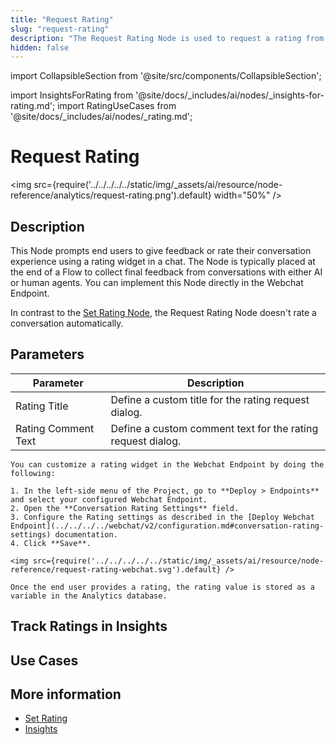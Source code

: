 ```yaml
---
title: "Request Rating"
slug: "request-rating"
description: "The Request Rating Node is used to request a rating from the user."
hidden: false
---
```

import CollapsibleSection from '@site/src/components/CollapsibleSection';


import InsightsForRating from '@site/docs/_includes/ai/nodes/_insights-for-rating.md';
import RatingUseCases from '@site/docs/_includes/ai/nodes/_rating.md';

# Request Rating

<img src={require('../../../../../static/img/_assets/ai/resource/node-reference/analytics/request-rating.png').default} width="50%" />

## Description

This Node prompts end users to give feedback or rate their conversation experience using a rating widget in a chat.
The Node is typically placed at the end of a Flow to collect final feedback from conversations with either AI or human agents.
You can implement this Node directly in the Webchat Endpoint.

In contrast to the [Set Rating Node](set-rating.md), the Request Rating Node doesn't rate a conversation automatically.

## Parameters

| Parameter           | Description                                                 |
|---------------------|-------------------------------------------------------------|
| Rating Title        | Define a custom title for the rating request dialog.        |
| Rating Comment Text | Define a custom comment text for the rating request dialog. |

<CollapsibleSection title="Implement Rating in the Webchat Endpoint">

    You can customize a rating widget in the Webchat Endpoint by doing the following:
    
    1. In the left-side menu of the Project, go to **Deploy > Endpoints** and select your configured Webchat Endpoint.
    2. Open the **Conversation Rating Settings** field.
    3. Configure the Rating settings as described in the [Deploy Webchat Endpoint](../../../../webchat/v2/configuration.md#conversation-rating-settings) documentation.
    4. Click **Save**.
    
    <img src={require('../../../../../static/img/_assets/ai/resource/node-reference/request-rating-webchat.svg').default} />
    
    Once the end user provides a rating, the rating value is stored as a variable in the Analytics database.
    

</CollapsibleSection>


## Track Ratings in Insights

<InsightsForRating />

## Use Cases

<RatingUseCases />

## More information

- [Set Rating](set-rating.md)
- [Insights](../../../../insights/overview.md)